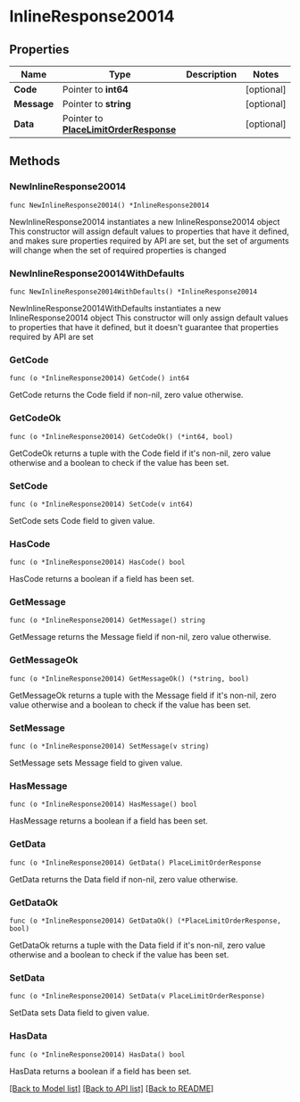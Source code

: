 # InlineResponse20014

## Properties

Name | Type | Description | Notes
------------ | ------------- | ------------- | -------------
**Code** | Pointer to **int64** |  | [optional] 
**Message** | Pointer to **string** |  | [optional] 
**Data** | Pointer to [**PlaceLimitOrderResponse**](PlaceLimitOrderResponse.md) |  | [optional] 

## Methods

### NewInlineResponse20014

`func NewInlineResponse20014() *InlineResponse20014`

NewInlineResponse20014 instantiates a new InlineResponse20014 object
This constructor will assign default values to properties that have it defined,
and makes sure properties required by API are set, but the set of arguments
will change when the set of required properties is changed

### NewInlineResponse20014WithDefaults

`func NewInlineResponse20014WithDefaults() *InlineResponse20014`

NewInlineResponse20014WithDefaults instantiates a new InlineResponse20014 object
This constructor will only assign default values to properties that have it defined,
but it doesn't guarantee that properties required by API are set

### GetCode

`func (o *InlineResponse20014) GetCode() int64`

GetCode returns the Code field if non-nil, zero value otherwise.

### GetCodeOk

`func (o *InlineResponse20014) GetCodeOk() (*int64, bool)`

GetCodeOk returns a tuple with the Code field if it's non-nil, zero value otherwise
and a boolean to check if the value has been set.

### SetCode

`func (o *InlineResponse20014) SetCode(v int64)`

SetCode sets Code field to given value.

### HasCode

`func (o *InlineResponse20014) HasCode() bool`

HasCode returns a boolean if a field has been set.

### GetMessage

`func (o *InlineResponse20014) GetMessage() string`

GetMessage returns the Message field if non-nil, zero value otherwise.

### GetMessageOk

`func (o *InlineResponse20014) GetMessageOk() (*string, bool)`

GetMessageOk returns a tuple with the Message field if it's non-nil, zero value otherwise
and a boolean to check if the value has been set.

### SetMessage

`func (o *InlineResponse20014) SetMessage(v string)`

SetMessage sets Message field to given value.

### HasMessage

`func (o *InlineResponse20014) HasMessage() bool`

HasMessage returns a boolean if a field has been set.

### GetData

`func (o *InlineResponse20014) GetData() PlaceLimitOrderResponse`

GetData returns the Data field if non-nil, zero value otherwise.

### GetDataOk

`func (o *InlineResponse20014) GetDataOk() (*PlaceLimitOrderResponse, bool)`

GetDataOk returns a tuple with the Data field if it's non-nil, zero value otherwise
and a boolean to check if the value has been set.

### SetData

`func (o *InlineResponse20014) SetData(v PlaceLimitOrderResponse)`

SetData sets Data field to given value.

### HasData

`func (o *InlineResponse20014) HasData() bool`

HasData returns a boolean if a field has been set.


[[Back to Model list]](../README.md#documentation-for-models) [[Back to API list]](../README.md#documentation-for-api-endpoints) [[Back to README]](../README.md)


